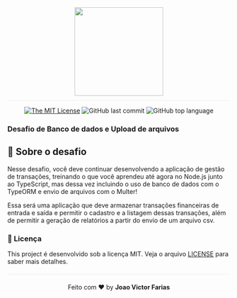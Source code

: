 <p align="center" style="border-bottom: 1px solid #eee; padding: 10px">
<img src="https://rocketseat.com.br/static/images/bootcamp/logo-gostack.svg" width="200px" heigth="200px"/>

<div align="center">

[![The MIT License](https://img.shields.io/badge/license-MIT-green.svg?style=flat-square)](http://github.com/jvictorfarias/fundamentos-nodejs/LICENSE.md)
![GitHub last commit](https://img.shields.io/github/last-commit/jvictorfarias/fundamentos-nodejs?color=green)
![GitHub top language](https://img.shields.io/github/languages/top/jvictorfarias/fundamentos-nodejs)

</div>
</p>



### Desafio de Banco de dados e Upload de arquivos

## :rocket: Sobre o desafio

Nesse desafio, você deve continuar desenvolvendo a aplicação de gestão de transações, treinando o que você aprendeu até agora no Node.js junto ao TypeScript, mas dessa vez incluindo o uso de banco de dados com o TypeORM e envio de arquivos com o Multer!

Essa será uma aplicação que deve armazenar transações financeiras de entrada e saída e permitir o cadastro e a listagem dessas transações, além de permitir a geração de relatórios a partir do envio de um arquivo csv.

### :memo: Licença

This project é desenvolvido sob a licença MIT. Veja o arquivo [LICENSE](LICENSE.md) para saber mais detalhes.

<p align="center" style="margin-top: 20px; border-top: 1px solid #eee; padding-top: 20px;">Feito com ❤️ by <strong> Joao Victor Farias </p>
